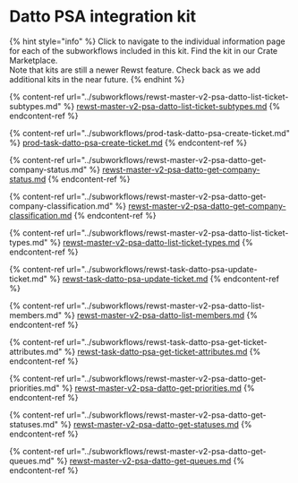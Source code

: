 # Datto PSA integration kit

{% hint style="info" %}
Click to navigate to the individual information page for each of the subworkflows included in this kit. Find the kit in our Crate Marketplace.\
Note that kits are still a newer Rewst feature. Check back as we add additional kits in the near future.
{% endhint %}

{% content-ref url="../subworkflows/rewst-master-v2-psa-datto-list-ticket-subtypes.md" %}
[rewst-master-v2-psa-datto-list-ticket-subtypes.md](../subworkflows/rewst-master-v2-psa-datto-list-ticket-subtypes.md)
{% endcontent-ref %}

{% content-ref url="../subworkflows/prod-task-datto-psa-create-ticket.md" %}
[prod-task-datto-psa-create-ticket.md](../subworkflows/prod-task-datto-psa-create-ticket.md)
{% endcontent-ref %}

{% content-ref url="../subworkflows/rewst-master-v2-psa-datto-get-company-status.md" %}
[rewst-master-v2-psa-datto-get-company-status.md](../subworkflows/rewst-master-v2-psa-datto-get-company-status.md)
{% endcontent-ref %}

{% content-ref url="../subworkflows/rewst-master-v2-psa-datto-get-company-classification.md" %}
[rewst-master-v2-psa-datto-get-company-classification.md](../subworkflows/rewst-master-v2-psa-datto-get-company-classification.md)
{% endcontent-ref %}

{% content-ref url="../subworkflows/rewst-master-v2-psa-datto-list-ticket-types.md" %}
[rewst-master-v2-psa-datto-list-ticket-types.md](../subworkflows/rewst-master-v2-psa-datto-list-ticket-types.md)
{% endcontent-ref %}

{% content-ref url="../subworkflows/rewst-task-datto-psa-update-ticket.md" %}
[rewst-task-datto-psa-update-ticket.md](../subworkflows/rewst-task-datto-psa-update-ticket.md)
{% endcontent-ref %}

{% content-ref url="../subworkflows/rewst-master-v2-psa-datto-list-members.md" %}
[rewst-master-v2-psa-datto-list-members.md](../subworkflows/rewst-master-v2-psa-datto-list-members.md)
{% endcontent-ref %}

{% content-ref url="../subworkflows/rewst-task-datto-psa-get-ticket-attributes.md" %}
[rewst-task-datto-psa-get-ticket-attributes.md](../subworkflows/rewst-task-datto-psa-get-ticket-attributes.md)
{% endcontent-ref %}

{% content-ref url="../subworkflows/rewst-master-v2-psa-datto-get-priorities.md" %}
[rewst-master-v2-psa-datto-get-priorities.md](../subworkflows/rewst-master-v2-psa-datto-get-priorities.md)
{% endcontent-ref %}

{% content-ref url="../subworkflows/rewst-master-v2-psa-datto-get-statuses.md" %}
[rewst-master-v2-psa-datto-get-statuses.md](../subworkflows/rewst-master-v2-psa-datto-get-statuses.md)
{% endcontent-ref %}

{% content-ref url="../subworkflows/rewst-master-v2-psa-datto-get-queues.md" %}
[rewst-master-v2-psa-datto-get-queues.md](../subworkflows/rewst-master-v2-psa-datto-get-queues.md)
{% endcontent-ref %}
